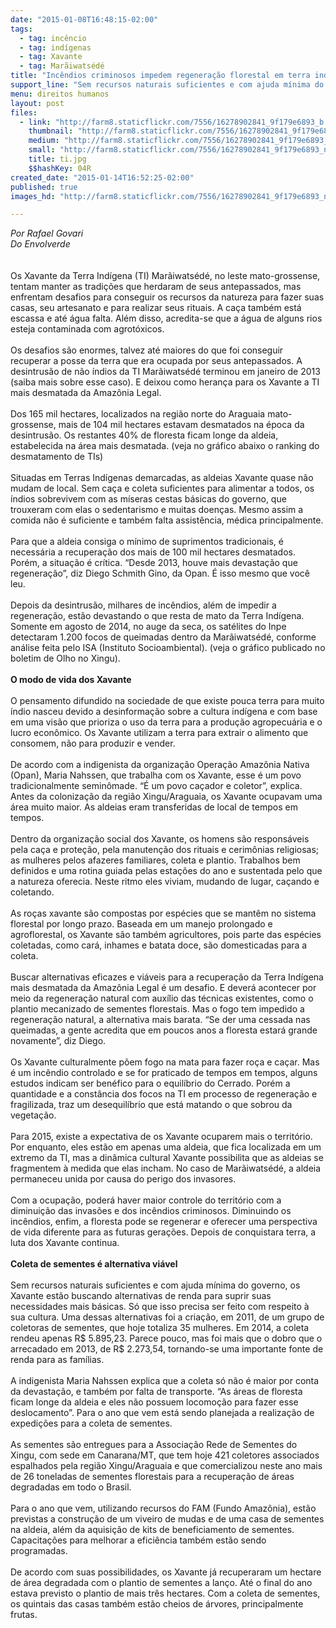 ```yaml
---
date: "2015-01-08T16:48:15-02:00"
tags:
  - tag: incêncio
  - tag: indígenas
  - tag: Xavante
  - tag: Marãiwatsédé
title: "Incêndios criminosos impedem regeneração florestal em terra indígena "
support_line: "Sem recursos naturais suficientes e com ajuda mínima do governo, os Xavante estão buscando alternativas de renda para suprir suas necessidades mais básicas"
menu: direitos humanos
layout: post
files:
  - link: "http://farm8.staticflickr.com/7556/16278902841_9f179e6893_b.jpg"
    thumbnail: "http://farm8.staticflickr.com/7556/16278902841_9f179e6893_t.jpg"
    medium: "http://farm8.staticflickr.com/7556/16278902841_9f179e6893_z.jpg"
    small: "http://farm8.staticflickr.com/7556/16278902841_9f179e6893_n.jpg"
    title: ti.jpg
    $$hashKey: 04R
created_date: "2015-01-14T16:52:25-02:00"
published: true
images_hd: "http://farm8.staticflickr.com/7556/16278902841_9f179e6893_n.jpg"

---
```

<p><em>Por Rafael Govari<br />
Do Envolverde</em><br />
<br />
<br />
Os Xavante da Terra Ind&iacute;gena (TI) Mar&atilde;iwats&eacute;d&eacute;, no leste mato-grossense, tentam manter as tradi&ccedil;&otilde;es que herdaram de seus antepassados, mas enfrentam desafios para conseguir os recursos da natureza para fazer suas casas, seu artesanato e para realizar seus rituais. A ca&ccedil;a tamb&eacute;m est&aacute; escassa e at&eacute; &aacute;gua falta. Al&eacute;m disso, acredita-se que a &aacute;gua de alguns rios esteja contaminada com agrot&oacute;xicos.<br />
<br />
Os desafios s&atilde;o enormes, talvez at&eacute; maiores do que foi conseguir recuperar a posse da terra que era ocupada por seus antepassados. A desintrus&atilde;o de n&atilde;o &iacute;ndios da TI Mar&atilde;iwats&eacute;d&eacute; terminou em janeiro de 2013 (saiba mais sobre esse caso). E deixou como heran&ccedil;a para os Xavante a TI mais desmatada da Amaz&ocirc;nia Legal.<br />
<br />
Dos 165 mil hectares, localizados na regi&atilde;o norte do Araguaia mato-grossense, mais de 104 mil hectares estavam desmatados na &eacute;poca da desintrus&atilde;o. Os restantes 40% de floresta ficam longe da aldeia, estabelecida na &aacute;rea mais desmatada. (veja no gr&aacute;fico abaixo o ranking do desmatamento de TIs)<br />
<br />
Situadas em Terras Ind&iacute;genas demarcadas, as aldeias Xavante quase n&atilde;o mudam de local. Sem ca&ccedil;a e coleta suficientes para alimentar a todos, os &iacute;ndios sobrevivem com as m&iacute;seras cestas b&aacute;sicas do governo, que trouxeram com elas o sedentarismo e muitas doen&ccedil;as. Mesmo assim a comida n&atilde;o &eacute; suficiente e tamb&eacute;m falta assist&ecirc;ncia, m&eacute;dica principalmente.<br />
<br />
Para que a aldeia consiga o m&iacute;nimo de suprimentos tradicionais, &eacute; necess&aacute;ria a recupera&ccedil;&atilde;o dos mais de 100 mil hectares desmatados. Por&eacute;m, a situa&ccedil;&atilde;o &eacute; cr&iacute;tica. &ldquo;Desde 2013, houve mais devasta&ccedil;&atilde;o que regenera&ccedil;&atilde;o&rdquo;, diz Diego Schmith Gino, da Opan. &Eacute; isso mesmo que voc&ecirc; leu.<br />
<br />
Depois da desintrus&atilde;o, milhares de inc&ecirc;ndios, al&eacute;m de impedir a regenera&ccedil;&atilde;o, est&atilde;o devastando o que resta de mato da Terra Ind&iacute;gena. Somente em agosto de 2014, no auge da seca, os sat&eacute;lites do Inpe detectaram 1.200 focos de queimadas dentro da Mar&atilde;iwats&eacute;d&eacute;, conforme an&aacute;lise feita pelo ISA (Instituto Socioambiental). (veja o gr&aacute;fico publicado no boletim de Olho no Xingu).<br />
<br />
<strong>O modo de vida dos Xavante</strong><br />
<br />
O pensamento difundido na sociedade de que existe pouca terra para muito &iacute;ndio nasceu devido a desinforma&ccedil;&atilde;o sobre a cultura ind&iacute;gena e com base em uma vis&atilde;o que prioriza o uso da terra para a produ&ccedil;&atilde;o agropecu&aacute;ria e o lucro econ&ocirc;mico. Os Xavante utilizam a terra para extrair o alimento que consomem, n&atilde;o para produzir e vender.<br />
<br />
De acordo com a indigenista da organiza&ccedil;&atilde;o Opera&ccedil;&atilde;o Amaz&ocirc;nia Nativa (Opan), Maria Nahssen, que trabalha com os Xavante, esse &eacute; um povo tradicionalmente semin&ocirc;made. &ldquo;&Eacute; um povo ca&ccedil;ador e coletor&rdquo;, explica. Antes da coloniza&ccedil;&atilde;o da regi&atilde;o Xingu/Araguaia, os Xavante ocupavam uma &aacute;rea muito maior. As aldeias eram transferidas de local de tempos em tempos.<br />
<br />
Dentro da organiza&ccedil;&atilde;o social dos Xavante, os homens s&atilde;o respons&aacute;veis pela ca&ccedil;a e prote&ccedil;&atilde;o, pela manuten&ccedil;&atilde;o dos rituais e cerim&ocirc;nias religiosas; as mulheres pelos afazeres familiares, coleta e plantio. Trabalhos bem definidos e uma rotina guiada pelas esta&ccedil;&otilde;es do ano e sustentada pelo que a natureza oferecia. Neste ritmo eles viviam, mudando de lugar, ca&ccedil;ando e coletando.<br />
<br />
As ro&ccedil;as xavante s&atilde;o compostas por esp&eacute;cies que se mant&ecirc;m no sistema florestal por longo prazo. Baseada em um manejo prolongado e agroflorestal, os Xavante s&atilde;o tamb&eacute;m agricultores, pois parte das esp&eacute;cies coletadas, como car&aacute;, inhames e batata doce, s&atilde;o domesticadas para a coleta.<br />
<br />
Buscar alternativas eficazes e vi&aacute;veis para a recupera&ccedil;&atilde;o da Terra Ind&iacute;gena mais desmatada da Amaz&ocirc;nia Legal &eacute; um desafio. E dever&aacute; acontecer por meio da regenera&ccedil;&atilde;o natural com aux&iacute;lio das t&eacute;cnicas existentes, como o plantio mecanizado de sementes florestais. Mas o fogo tem impedido a regenera&ccedil;&atilde;o natural, a alternativa mais barata. &ldquo;Se der uma cessada nas queimadas, a gente acredita que em poucos anos a floresta estar&aacute; grande novamente&rdquo;, diz Diego.<br />
<br />
Os Xavante culturalmente p&otilde;em fogo na mata para fazer ro&ccedil;a e ca&ccedil;ar. Mas &eacute; um inc&ecirc;ndio controlado e se for praticado de tempos em tempos, alguns estudos indicam ser ben&eacute;fico para o equil&iacute;brio do Cerrado. Por&eacute;m a quantidade e a const&acirc;ncia dos focos na TI em processo de regenera&ccedil;&atilde;o e fragilizada, traz um desequil&iacute;brio que est&aacute; matando o que sobrou da vegeta&ccedil;&atilde;o.<br />
<br />
Para 2015, existe a expectativa de os Xavante ocuparem mais o territ&oacute;rio. Por enquanto, eles est&atilde;o em apenas uma aldeia, que fica localizada em um extremo da TI, mas a din&acirc;mica cultural Xavante possibilita que as aldeias se fragmentem &agrave; medida que elas incham. No caso de Mar&atilde;iwats&eacute;d&eacute;, a aldeia permaneceu unida por causa do perigo dos invasores.<br />
<br />
Com a ocupa&ccedil;&atilde;o, poder&aacute; haver maior controle do territ&oacute;rio com a diminui&ccedil;&atilde;o das invas&otilde;es e dos inc&ecirc;ndios criminosos. Diminuindo os inc&ecirc;ndios, enfim, a floresta pode se regenerar e oferecer uma perspectiva de vida diferente para as futuras gera&ccedil;&otilde;es. Depois de conquistara terra, a luta dos Xavante continua.<br />
<br />
<strong>Coleta de sementes &eacute; alternativa vi&aacute;vel</strong><br />
<br />
Sem recursos naturais suficientes e com ajuda m&iacute;nima do governo, os Xavante est&atilde;o buscando alternativas de renda para suprir suas necessidades mais b&aacute;sicas. S&oacute; que isso precisa ser feito com respeito &agrave; sua cultura. Uma dessas alternativas foi a cria&ccedil;&atilde;o, em 2011, de um grupo de coletoras de sementes, que hoje totaliza 35 mulheres. Em 2014, a coleta rendeu apenas R$ 5.895,23. Parece pouco, mas foi mais que o dobro que o arrecadado em 2013, de R$ 2.273,54, tornando-se uma importante fonte de renda para as fam&iacute;lias.<br />
<br />
A indigenista Maria Nahssen explica que a coleta s&oacute; n&atilde;o &eacute; maior por conta da devasta&ccedil;&atilde;o, e tamb&eacute;m por falta de transporte. &ldquo;As &aacute;reas de floresta ficam longe da aldeia e eles n&atilde;o possuem locomo&ccedil;&atilde;o para fazer esse deslocamento&rdquo;. Para o ano que vem est&aacute; sendo planejada a realiza&ccedil;&atilde;o de expedi&ccedil;&otilde;es para a coleta de sementes.<br />
<br />
As sementes s&atilde;o entregues para a Associa&ccedil;&atilde;o Rede de Sementes do Xingu, com sede em Canarana/MT, que tem hoje 421 coletores associados espalhados pela regi&atilde;o Xingu/Araguaia e que comercializou neste ano mais de 26 toneladas de sementes florestais para a recupera&ccedil;&atilde;o de &aacute;reas degradadas em todo o Brasil.<br />
<br />
Para o ano que vem, utilizando recursos do FAM (Fundo Amaz&ocirc;nia), est&atilde;o previstas a constru&ccedil;&atilde;o de um viveiro de mudas e de uma casa de sementes na aldeia, al&eacute;m da aquisi&ccedil;&atilde;o de kits de beneficiamento de sementes. Capacita&ccedil;&otilde;es para melhorar a efici&ecirc;ncia tamb&eacute;m est&atilde;o sendo programadas.<br />
<br />
De acordo com suas possibilidades, os Xavante j&aacute; recuperaram um hectare de &aacute;rea degradada com o plantio de sementes a lan&ccedil;o. At&eacute; o final do ano estava previsto o plantio de mais tr&ecirc;s hectares. Com a coleta de sementes, os quintais das casas tamb&eacute;m est&atilde;o cheios de &aacute;rvores, principalmente frutas.</p>
